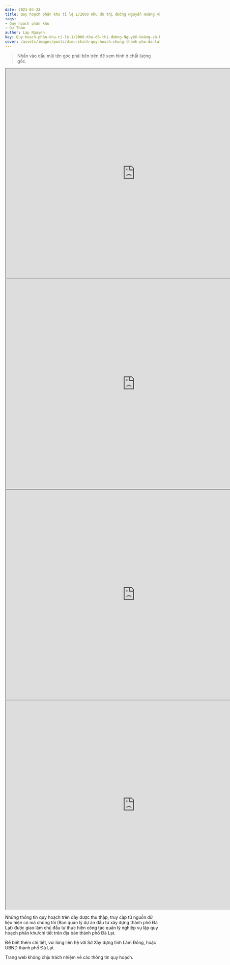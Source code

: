 ```yaml
---
date: 2021-04-23
title: Quy hoạch phân khu tỉ lệ 1/2000 Khu đô thị đường Nguyễn Hoàng và hồ Vạn Kiếp, phường 7 và phường 8
tags:
- Quy hoạch phân khu
- Dự Thảo
author: Lap Nguyen
key: Quy-hoạch-phân-khu-tỉ-lệ-1/2000-Khu-đô-thị-đường-Nguyễn-Hoàng-và-hồ-Vạn-Kiếp,-phường-7-và-phường-8
cover: /assets/images/posts/dieu-chinh-quy-hoach-chung-thanh-pho-da-lat-den-nam-2030.png
---
```


> Nhấn vào dấu mũi tên góc phải bên trên để xem hình ở chất lượng gốc. 

<iframe src="https://drive.google.com/file/d/1cwdzWL2e8JWSRDLYIZzibgd61dKhxzCF/preview" width="840" height="680"></iframe>

<iframe src="https://drive.google.com/file/d/1i86MyO5Bx_E4EiOGAQ50qlYVVMFW8PJQ/preview" width="840" height="680"></iframe>

<iframe src="https://drive.google.com/file/d/1ysTsc3TG3uctdTquVE1MGMEz6riglSwC/preview" width="840" height="680"></iframe>

<iframe src="https://drive.google.com/file/d/1Gm9M_cV36sex93tiCm0D19-V1lI4qnss/preview" width="840" height="680"></iframe>

Những thông tin quy hoạch trên đây được thu thập, truy cập từ nguồn dữ liệu hiện có mà chúng tôi 
(Ban quản lý dự án đầu tư xây dựng thành phố Đà Lạt) được giao làm chủ đầu tư thực hiện công tác quản lý nghiệp vụ 
lập quy hoạch phân khu/chi tiết trên địa bàn thành phố Đà Lạt.

Để biết thêm chi tiết, vui lòng liên hệ với Sở Xây dựng tỉnh Lâm Đồng, hoặc UBND thành phố Đà Lạt.

Trang web không chịu trách nhiệm về các thông tin quy hoạch.
